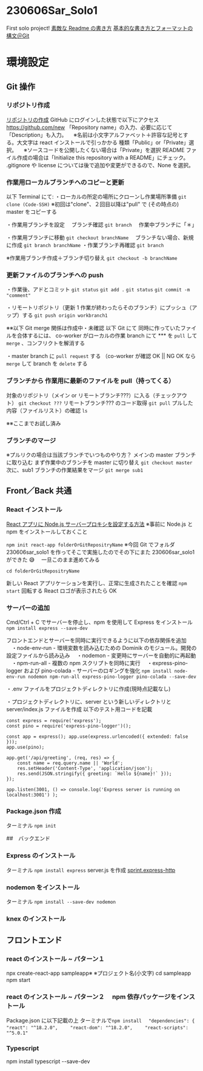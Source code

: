 # 230606Sar_Solo1

First solo project!
[素敵な Readme の書き方](https://qiita.com/koeri3/items/f85a617dcb6efebb2cab)
[基本的な書き方とフォーマットの構文＠Git](https://docs.github.com/ja/get-started/writing-on-github/getting-started-with-writing-and-formatting-on-github/basic-writing-and-formatting-syntax)

# 環境設定

## Git 操作

### リポジトリ作成

[リポジトリの作成](https://magazine.techacademy.jp/magazine/6235#sec3_1)
GitHub にログインした状態で以下にアクセス
https://github.com/new
「Repository name」の入力、必要に応じて「Description」も入力。
　※名前は小文字アルファベット＋許容な記号とする。大文字は react インストールで引っかかる
種類「Public」or「Private」選択。
　※ソースコードを公開したくない場合は「Private」を選択
README ファイル作成の場合は「Initialize this repository with a README」にチェック。
.gitignore や license については後で追加や変更ができるので、None を選択。

### 作業用ローカルブランチへのコピーと更新

以下 Terminal にて:
・ローカルの所定の場所にクローンし作業場所準備
`git clone (Code-SSH)`
※初回は"clone"、２回目以降は"pull" で (その時点の) master をコピーする

・作業用ブランチを設定
　ブランチ確認
`git branch`
　作業中ブランチに「＊」

・作業用ブランチに移動
`git checkout branchName`
　ブランチない場合、新規に作成
`git branch branchName`
・作業ブランチ再確認
`git branch`

※作業用ブランチ作成＋ブランチ切り替え
`git checkout -b branchName`

### 更新ファイルのブランチへの push

・作業後、アドとコミット
`git status`
`git add .`
`git status`
`git commit -m "comment"`

・リモートリポジトリ（更新 1 作業が終わったらそのブランチ）にプッシュ（アップ）する
`git push origin workbranch1`

※※以下 Git merge 関係は作成中・未確認
以下 Git にて
同時に作っていたファイルを合体するには、
co-worker がローカルの作業 branch にて \*\*\* を `pull` して `merge` 、コンフリクトを解消する

・master branch に `pull request` する
（co-worker が確認 OK || NG
OK なら `merge` して branch を `delete` する

### ブランチから 作業用に最新のファイルを pull（持ってくる）

対象のリポジトリ（メイン or リモートブランチ???）に入る（チェックアウト）
`git checkout ???`
リモートブランチ??? のコード取得
`git pull`
プルした内容（ファイルリスト）の確認
`ls`

※※ここまでお試し済み

### ブランチのマージ

※プルリクの場合は当該ブランチでいつものやり方？
メインの master ブランチに取り込む
まず作業中のブランチを master に切り替え
`git checkout master`
次に、sub1 ブランチの作業結果をマージ
`git merge sub1`

## Front／Back 共通

### React インストール

[React アプリに Node.js サーバープロキシを設定する方法](https://www.twilio.com/ja/blog/react-app-with-node-js-server-proxy-jp)
※事前に Node.js と npm をインストールしておくこと

`npm init react-app folderOrGitRepositryName`
※今回 Git でフォルダ 230606sar_solo1 を作ってそこで実施したのでその下にまた 230606sar_solo1 ができた 😅
　一旦このまま進めてみる

`cd folderOrGitRepositryName`

新しい React アプリケーションを実行し、正常に生成されたことを確認
`npm start`
回転する React ロゴが表示されたら OK

### サーバーの追加

Cmd/Ctrl + C でサーバーを停止し、npm を使用して Express をインストール
`npm install express --save-dev`

フロントエンドとサーバーを同時に実行できるように以下の依存関係を追加
　・node-env-run - 環境変数を読み込むための Dominik のモジュール。開発の設定ファイルから読み込み
　・nodemon - 変更時にサーバーを自動的に再起動
　・npm-run-all - 複数の npm スクリプトを同時に実行
　・express-pino-logger および pino-colada - サーバーのロギングを強化
`npm install node-env-run nodemon npm-run-all express-pino-logger pino-colada --save-dev`

・.env ファイルをプロジェクトディレクトリに作成(現時点記載なし)

・プロジェクトディレクトリに、server という新しいディレクトリと server/index.js ファイルを作成
以下のテスト用コードを記載

```
const express = require('express');
const pino = require('express-pino-logger')();

const app = express(); app.use(express.urlencoded({ extended: false }));
app.use(pino);

app.get('/api/greeting', (req, res) => {
    const name = req.query.name || 'World';
    res.setHeader('Content-Type', 'application/json');
    res.send(JSON.stringify({ greeting: `Hello ${name}!` }));
});

app.listen(3001, () => console.log('Express server is running on localhost:3001') );
```


### Package.json 作成

ターミナル
`npm init`

##　バックエンド

### Express のインストール　

ターミナル
`npm install express`
server.js を作成
[sprint.express-http](https://github.com/codechrysalis/dig-imr-4-sprint.express-http)

### nodemon をインストール

ターミナル
`npm install --save-dev nodemon`

### knex のインストール

## フロントエンド

### react のインストール ~ パターン１　

npx create-react-app sampleapp※ ※プロジェクト名(小文字)
cd sampleapp
npm start

### react のインストール ~ パターン２　 npm 依存パッケージをインストール

Package.json に以下記載の上 ターミナルで`npm install`
`  "dependencies": {`
`    "react": "^18.2.0",`
`    "react-dom": "^18.2.0",`
`    "react-scripts": "^5.0.1"`

### Typescript

npm install typescript --save-dev
